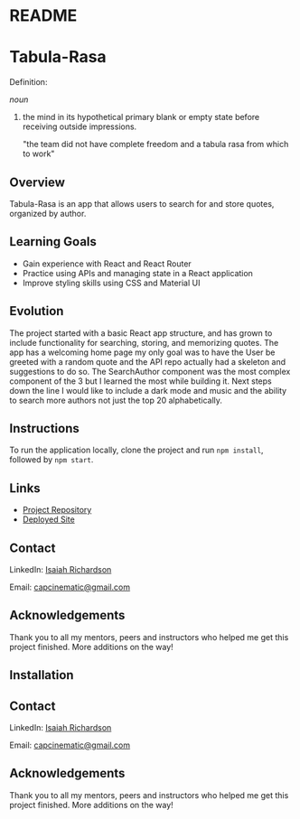 # README
# Tabula-Rasa

Definition: 

*noun*

1. the mind in its hypothetical primary blank or empty state before receiving outside impressions.
    
    "the team did not have complete freedom and a tabula rasa from which to work"
    

## Overview

Tabula-Rasa is an app that allows users to search for and store quotes, organized by author.

## Learning Goals

- Gain experience with React and React Router
- Practice using APIs and managing state in a React application
- Improve styling skills using CSS and Material UI

## Evolution

The project started with a basic React app structure, and has grown to include functionality for searching, storing, and memorizing quotes. The app has a welcoming home page my only goal was to have the User be greeted with a random quote and the API repo actually had a skeleton and suggestions to do so. The SearchAuthor component was the most complex component of the 3 but I learned the most while building it. Next steps down the line I would like to include a dark mode and music and the ability to search more authors not just the top 20 alphabetically.

## Instructions

To run the application locally, clone the project and run `npm install`, followed by `npm start`.

## Links

- [Project Repository](https://github.com/CapCinematic/Tabula-Rasa)
- [Deployed Site](https://tabula-rasa-bk3wdr9uo-capcinematic.vercel.app/)

## Contact

LinkedIn: [Isaiah Richardson](https://www.linkedin.com/in/isaiah-cap-richardson/)

Email: [capcinematic@gmail.com](mailto:capcinematic@gmail.com)

## Acknowledgements

Thank you to all my mentors, peers and instructors who helped me get this project finished. More additions on the way!

## Installation

## Contact

LinkedIn: [Isaiah Richardson](https://www.linkedin.com/in/isaiah-cap-richardson/)

Email: capcinematic@gmail.com

## Acknowledgements

Thank you to all my mentors, peers and instructors who helped me get this project finished. More additions on the way!
